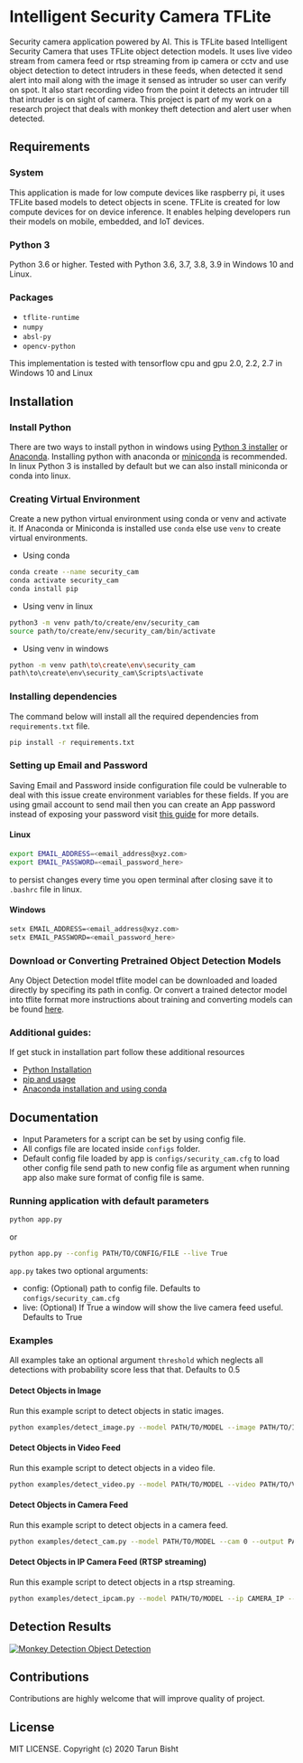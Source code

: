 # Intelligent Security Camera TFLite

Security camera application powered by AI. This is TFLite based Intelligent Security Camera that uses TFLite object detection models. It uses live video stream from camera feed or rtsp streaming from ip camera or cctv and use object detection to detect intruders in these feeds, when detected it send alert into mail along with the image it sensed as intruder so user can verify on spot. It also start recording video from the point it detects an intruder till that intruder is on sight of camera. This project is part of my work on a research project that deals with monkey theft detection and alert user when detected.

## Requirements

### System

This application is made for low compute devices like raspberry pi, it uses TFLite based models to detect objects in scene. TFLite is created for low compute devices for on device inference. It enables helping developers run their models on mobile, embedded, and IoT devices.

### Python 3

Python 3.6 or higher. Tested with Python 3.6, 3.7, 3.8, 3.9 in Windows 10 and Linux.

### Packages

- `tflite-runtime`
- `numpy`
- `absl-py`
- `opencv-python`

This implementation is tested with tensorflow cpu and gpu 2.0, 2.2, 2.7 in Windows 10 and Linux

## Installation

### Install Python

There are two ways to install python in windows using [Python 3 installer](https://www.python.org/downloads/) or [Anaconda](https://docs.conda.io/projects/conda/en/latest/user-guide/install/index.html). Installing python with anaconda or [miniconda](https://docs.conda.io/en/latest/miniconda.html) is recommended. In linux Python 3 is installed by default but we can also install miniconda or conda into linux.

### Creating Virtual Environment

Create a new python virtual environment using conda or venv and activate it. If Anaconda or Miniconda is installed use `conda` else use `venv` to create virtual environments.

- Using conda

```bash
conda create --name security_cam
conda activate security_cam
conda install pip
```

- Using venv in linux

```bash
python3 -m venv path/to/create/env/security_cam
source path/to/create/env/security_cam/bin/activate
```

- Using venv in windows

```bash
python -m venv path\to\create\env\security_cam
path\to\create\env\security_cam\Scripts\activate
```

### Installing dependencies

The command below will install all the required dependencies from `requirements.txt` file.

```bash
pip install -r requirements.txt
```

### Setting up Email and Password

Saving Email and Password inside configuration file could be vulnerable to deal with this issue create environment variables for these fields. If you are using gmail account to send mail then you can create an App password instead of exposing your password visit [this guide](https://support.google.com/accounts/answer/185833) for more details.

#### Linux

```bash
export EMAIL_ADDRESS=<email_address@xyz.com>
export EMAIL_PASSWORD=<email_password_here>
```

to persist changes every time you open terminal after closing save it to `.bashrc` file in linux.

#### Windows

```bash
setx EMAIL_ADDRESS=<email_address@xyz.com>
setx EMAIL_PASSWORD=<email_password_here>
```

### Download or Converting Pretrained Object Detection Models

Any Object Detection model tflite model can be downloaded and loaded directly by specifing its path in config. Or convert a trained detector model into tflite format more instructions about training and converting models can be found [here](https://github.com/tarun-bisht/tensorflow-object-detection).

### Additional guides:

If get stuck in installation part follow these additional resources

- [Python Installation](https://www.youtube.com/watch?v=YYXdXT2l-Gg&list)
- [pip and usage](https://www.youtube.com/watch?v=U2ZN104hIcc)
- [Anaconda installation and using conda](https://www.youtube.com/watch?v=YJC6ldI3hWk)

## Documentation

- Input Parameters for a script can be set by using config file.
- All configs file are located inside `configs` folder.
- Default config file loaded by app is `configs/security_cam.cfg` to load other config file send path to new config file as argument when running app also make sure format of config file is same.

### Running application with default parameters

```bash
python app.py
```

or

```bash
python app.py --config PATH/TO/CONFIG/FILE --live True
```

`app.py` takes two optional arguments:

- config: (Optional) path to config file. Defaults to `configs/security_cam.cfg`
- live: (Optional) If True a window will show the live camera feed useful. Defaults to True

### Examples

All examples take an optional argument `threshold` which neglects all detections with probability score less that that. Defaults to 0.5

#### Detect Objects in Image

Run this example script to detect objects in static images.

```bash
python examples/detect_image.py --model PATH/TO/MODEL --image PATH/TO/IMAGE --output PATH/TO/SAVE/OUTPUT/IMAGE
```

#### Detect Objects in Video Feed

Run this example script to detect objects in a video file.

```bash
python examples/detect_video.py --model PATH/TO/MODEL --video PATH/TO/VIDEO --output PATH/TO/SAVE/OUTPUT/VIDEO
```

#### Detect Objects in Camera Feed

Run this example script to detect objects in a camera feed.

```bash
python examples/detect_cam.py --model PATH/TO/MODEL --cam 0 --output PATH/TO/SAVE/OUTPUT/VIDEO
```

#### Detect Objects in IP Camera Feed (RTSP streaming)

Run this example script to detect objects in a rtsp streaming.

```bash
python examples/detect_ipcam.py --model PATH/TO/MODEL --ip CAMERA_IP --port STREAMING_PORT --username USERNAME_IF_NEEDED --password PASSWORD_IF_NEEDED  --output PATH/TO/SAVE/OUTPUT/VIDEO
```

## Detection Results

<div>
  <a href="https://youtu.be/FK4kqej6t5Q"><img src='data/output/monkey_detection.gif' alt="Monkey Detection Object Detection"></a>
</div>

## Contributions

Contributions are highly welcome that will improve quality of project.

## License

MIT LICENSE. Copyright (c) 2020 Tarun Bisht
